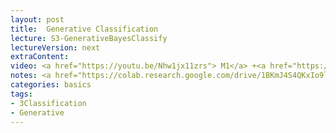 ```yaml
---
layout: post
title:  Generative Classification
lecture: S3-GenerativeBayesClassify
lectureVersion: next
extraContent:  
video: <a href="https://youtu.be/Nhw1jx11zrs"> M1</a> +<a href="https://youtu.be/XS-1RUZ_T6U"> M2</a> + (<a href="https://youtu.be/-mgSZa-Lyiw">Extra M3</a> ) 
notes: <a href="https://colab.research.google.com/drive/1BKmJ4S4QKxIo9leJy0QokjdRSJuz_YXx?usp=sharing">text NBC notebook</a> 
categories: basics
tags:
- 3Classification
- Generative
---
```


